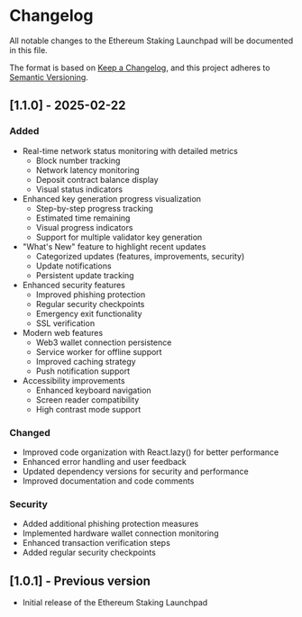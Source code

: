 # Changelog

All notable changes to the Ethereum Staking Launchpad will be documented in this file.

The format is based on [Keep a Changelog](https://keepachangelog.com/en/1.0.0/),
and this project adheres to [Semantic Versioning](https://semver.org/spec/v2.0.0.html).

## [1.1.0] - 2025-02-22

### Added
- Real-time network status monitoring with detailed metrics
  - Block number tracking
  - Network latency monitoring
  - Deposit contract balance display
  - Visual status indicators
- Enhanced key generation progress visualization
  - Step-by-step progress tracking
  - Estimated time remaining
  - Visual progress indicators
  - Support for multiple validator key generation
- "What's New" feature to highlight recent updates
  - Categorized updates (features, improvements, security)
  - Update notifications
  - Persistent update tracking
- Enhanced security features
  - Improved phishing protection
  - Regular security checkpoints
  - Emergency exit functionality
  - SSL verification
- Modern web features
  - Web3 wallet connection persistence
  - Service worker for offline support
  - Improved caching strategy
  - Push notification support
- Accessibility improvements
  - Enhanced keyboard navigation
  - Screen reader compatibility
  - High contrast mode support

### Changed
- Improved code organization with React.lazy() for better performance
- Enhanced error handling and user feedback
- Updated dependency versions for security and performance
- Improved documentation and code comments

### Security
- Added additional phishing protection measures
- Implemented hardware wallet connection monitoring
- Enhanced transaction verification steps
- Added regular security checkpoints

## [1.0.1] - Previous version

- Initial release of the Ethereum Staking Launchpad
